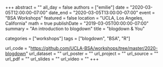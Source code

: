 +++
abstract = ""
all_day =  false
authors =  ["emilie"]
date = "2020-03-05T12:00:00-07:00"
date_end = "2020-03-05T13:00:00-07:00"
event =  "BSA Workshops"
featured =  false 
location =  "UCLA, Los Angeles, California"
math =  true
publishDate = "2019-03-05T00:00:00-07:00"
summary = "An introduction to blogdown"
title = "blogdown & You"

categories = ["workshops"]
tags = ["blogdown", "BSA", "R"]

url_code = "https://github.com/UCLA-BSA/workshops/tree/master/2020-blogdown"
url_dataset = ""
url_poster = ""
url_project = ""
url_source = ""
url_pdf = ""
url_slides = ""
url_video = ""
+++
    